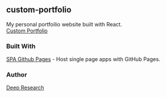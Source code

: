 ## custom-portfolio

My personal portfoilio website built with React.  
[Custom Portfolio](http://victorscodingrevolution.com/)

### Built With

[SPA Github Pages](https://github.com/rafrex/spa-github-pages) - Host single page apps with GitHub Pages.

### Author

[Deep Research](https://github.com/deep-research)